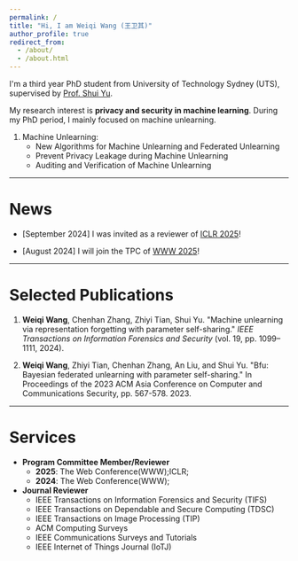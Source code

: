 ```yaml
---
permalink: /
title: "Hi, I am Weiqi Wang (王卫其)"
author_profile: true
redirect_from: 
  - /about/
  - /about.html
---
```



I'm a third year PhD student from University of Technology Sydney (UTS), supervised by [Prof. Shui Yu](https://profiles.uts.edu.au/Shui.Yu).
 
 
My research interest is **privacy and security in machine learning**. During my PhD period, I mainly focused on machine unlearning.
1. Machine Unlearning:
   - New Algorithms for Machine Unlearning and Federated Unlearning
   - Prevent Privacy Leakage during Machine Unlearning
   - Auditing and Verification of Machine Unlearning


---
# News

- [September 2024] I was invited as a reviewer of [ICLR 2025](https://iclr.cc/Conferences/2025/CallForPapers)!

- [August 2024] I will join the TPC of [WWW 2025](https://www2025.thewebconf.org/research-tracks)!



---
# Selected Publications

1. **Weiqi Wang**, Chenhan Zhang, Zhiyi Tian, Shui Yu. "Machine unlearning via representation forgetting with parameter self-sharing." *IEEE Transactions on Information Forensics and Security* (vol. 19, pp. 1099–1111, 2024).

2. **Weiqi Wang**, Zhiyi Tian, Chenhan Zhang, An Liu, and Shui Yu. "Bfu: Bayesian federated unlearning with parameter self-sharing." In Proceedings of the 2023 ACM Asia Conference on Computer and Communications Security, pp. 567-578. 2023.

---
# Services

- **Program Committee Member/Reviewer**
  - **2025**: The Web Conference(WWW);ICLR;
  - **2024**: The Web Conference(WWW);
- **Journal Reviewer**
  - IEEE Transactions on Information Forensics and Security (TIFS)
  - IEEE Transactions on Dependable and Secure Computing (TDSC)
  - IEEE Transactions on Image Processing (TIP)
  - ACM Computing Surveys
  - IEEE Communications Surveys and Tutorials
  - IEEE Internet of Things Journal (IoTJ)